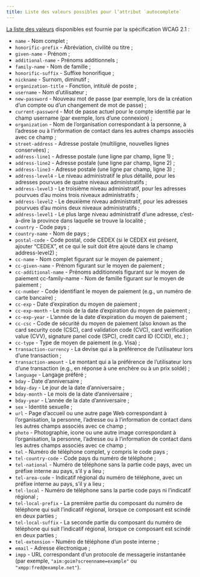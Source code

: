 ```yaml
---
title: Liste des valeurs possibles pour l’attribut `autocomplete`
---
```


[La liste des valeurs](https://www.w3.org/TR/WCAG21/#input-purposes)
disponibles est fournie par la spécification WCAG 2.1 :

- `name` \- Nom complet ;
- `honorific-prefix` \- Abréviation, civilité ou titre ;
- `given-name` \- Prénom ;
- `additional-name` \- Prénoms additionnels ;
- `family-name` \- Nom de famille ;
- `honorific-suffix` \- Suffixe honorifique ;
- `nickname` \- Surnom, diminutif ;
- `organization-title` \- Fonction, intitulé de poste ;
- `username` \- Nom d’utilisateur ;
- `new-password` \- Nouveau mot de passe (par exemple, lors de la création d’un compte ou d’un changement de mot de passe) ;
- `current-password` \- Mot de passe actuel pour le compte identifié par le champ username (par exemple, lors d’une connexion) ;
- `organization` \- Nom de l’organisation correspondant à la personne, à l’adresse ou à l’information de contact dans les autres champs associés avec ce champ ;
- `street-address` \- Adresse postale (multiligne, nouvelles lignes conservées) ;
- `address-line1` \- Adresse postale (une ligne par champ, ligne 1) ;
- `address-line2` \- Adresse postale (une ligne par champ, ligne 2) ;
- `address-line3` \- Adresse postale (une ligne par champ, ligne 3) ;
- `address-level4` \- Le niveau administratif le plus détaillé, pour les adresses pourvues de quatre niveaux administratifs ;
- `address-level3` \- Le troisième niveau administratif, pour les adresses pourvues d’au moins trois niveaux administratifs ;
- `address-level2` \- Le deuxième niveau administratif, pour les adresses pourvues d’au moins deux niveaux administratifs ;
- `address-level1` \- Le plus large niveau administratif d’une adresse, c’est-à-dire la province dans laquelle se trouve la localité ;
- `country` \- Code pays ;
- `country-name` \- Nom de pays ;
- `postal-code` \- Code postal, code CEDEX (si le CEDEX est présent, ajouter “CEDEX”, et ce qui le suit doit être ajouté dans le champ address-level2) ;
- `cc-name` \- Nom complet figurant sur le moyen de paiement ;
- `cc-given-name` \- Prénom figurant sur le moyen de paiement ;
- `cc-additional-name` \- Prénoms additionnels figurant sur le moyen de paiement cc-family-name - Nom de famille figurant sur le moyen de paiement ;
- `cc-number` \- Code identifiant le moyen de paiement (e.g., un numéro de carte bancaire) ;
- `cc-exp` \- Date d’expiration du moyen de paiement ;
- `cc-exp-month` \- Le mois de la date d’expiration du moyen de paiement ;
- `cc-exp-year` \- L’année de la date d’expiration du moyen de paiement ;
- `cc-csc` \- Code de sécurité du moyen de paiement (also known as the card security code (CSC), card validation code (CVC), card verification value (CVV), signature panel code (SPC), credit card ID (CCID), etc.) ;
- `cc-type` \- Type de moyen de paiement (e.g. Visa) ;
- `transaction-currency` \- La devise qui a la préférence de l’utilisateur lors d’une transaction ;
- `transaction-amount` \- Le montant qui a la préférence de l’utilisateur lors d’une transaction (e.g., en réponse à une enchère ou à un prix soldé) ;
- `language` \- Langage préféré ;
- `bday` \- Date d’anniversaire ;
- `bday-day` \- Le jour de la date d’anniversaire ;
- `bday-month` \- Le mois de la date d’anniversaire ;
- `bday-year` \- L’année de la date d’anniversaire ;
- `sex` \- Identité sexuelle ;
- `url` \- Page d’accueil ou une autre page Web correspondant à l’organisation, la personne, l’adresse ou à l’information de contact dans les autres champs associés avec ce champ ;
- `photo` \- Photographie, icone ou une autre image correspondant à l’organisation, la personne, l’adresse ou à l’information de contact dans les autres champs associés avec ce champ ;
- `tel` \- Numéro de téléphone complet, y compris le code pays ;
- `tel-country-code` \- Code pays du numéro de téléphone ;
- `tel-national` \- Numéro de téléphone sans la partie code pays, avec un préfixe interne au pays, s’il y a lieu ;
- `tel-area-code` \- Indicatif régional du numéro de téléphone, avec un préfixe interne au pays, s’il y a lieu ;
- `tel-local` \- Numéro de téléphone sans la partie code pays ni l’indicatif régional ;
- `tel-local-prefix` \- La première partie du composant du numéro de téléphone qui suit l’indicatif régional, lorsque ce composant est scindé en deux parties ;
- `tel-local-suffix` \- La seconde partie du composant du numéro de téléphone qui suit l’indicatif régional, lorsque ce composant est scindé en deux parties ;
- `tel-extension` \- Numéro de téléphone d’un poste interne ;
- `email` \- Adresse électronique ;
- `impp` \- URL correspondant d’un protocole de messagerie instantanée (par exemple, `"aim:goim?screenname=example"` ou `"xmpp:fred@example.net"`).
